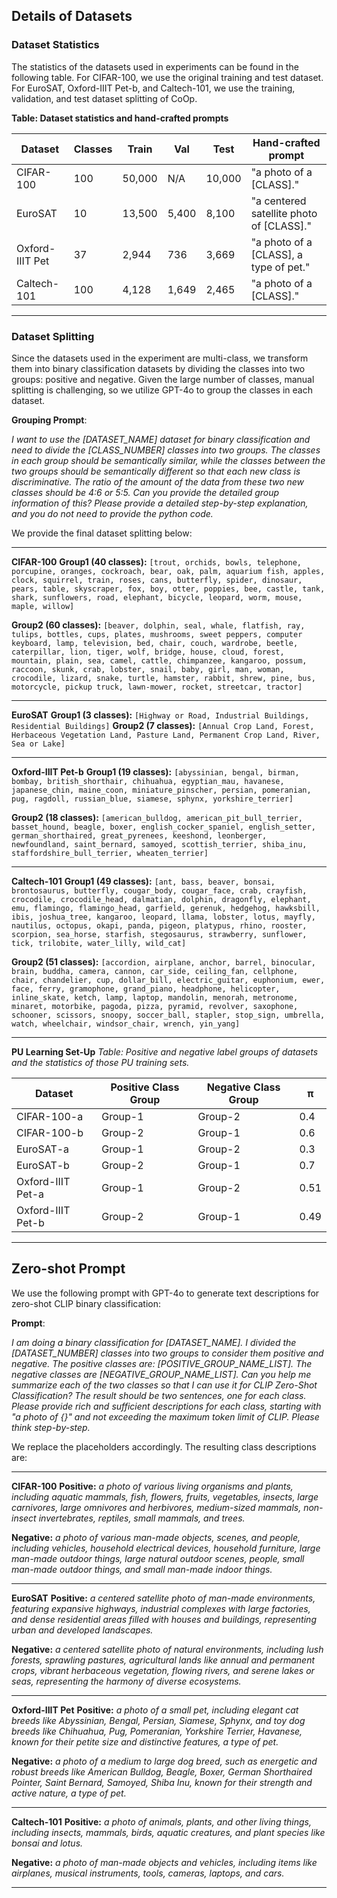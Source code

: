 ## Details of Datasets

### Dataset Statistics

The statistics of the datasets used in experiments can be found in the following table. For CIFAR-100, we use the original training and test dataset. For EuroSAT, Oxford-IIIT Pet-b, and Caltech-101, we use the training, validation, and test dataset splitting of CoOp.

**Table: Dataset statistics and hand-crafted prompts**

| Dataset         | Classes | Train  | Val   | Test   | Hand-crafted prompt                       |
| --------------- | ------- | ------ | ----- | ------ | ----------------------------------------- |
| CIFAR-100       | 100     | 50,000 | N/A   | 10,000 | "a photo of a \[CLASS]."                  |
| EuroSAT         | 10      | 13,500 | 5,400 | 8,100  | "a centered satellite photo of \[CLASS]." |
| Oxford-IIIT Pet | 37      | 2,944  | 736   | 3,669  | "a photo of a \[CLASS], a type of pet."   |
| Caltech-101     | 100     | 4,128  | 1,649 | 2,465  | "a photo of a \[CLASS]."                  |

---

### Dataset Splitting

Since the datasets used in the experiment are multi-class, we transform them into binary classification datasets by dividing the classes into two groups: positive and negative. Given the large number of classes, manual splitting is challenging, so we utilize GPT-4o to group the classes in each dataset.

**Grouping Prompt**:

*I want to use the \[DATASET\_NAME] dataset for binary classification and need to divide the \[CLASS\_NUMBER] classes into two groups. The classes in each group should be semantically similar, while the classes between the two groups should be semantically different so that each new class is discriminative. The ratio of the amount of the data from these two new classes should be 4:6 or 5:5. Can you provide the detailed group information of this? Please provide a detailed step-by-step explanation, and you do not need to provide the python code.*

We provide the final dataset splitting below:

---

**CIFAR-100**
**Group1 (40 classes):**
`[trout, orchids, bowls, telephone, porcupine, oranges, cockroach, bear, oak, palm, aquarium fish, apples, clock, squirrel, train, roses, cans, butterfly, spider, dinosaur, pears, table, skyscraper, fox, boy, otter, poppies, bee, castle, tank, shark, sunflowers, road, elephant, bicycle, leopard, worm, mouse, maple, willow]`

**Group2 (60 classes):**
`[beaver, dolphin, seal, whale, flatfish, ray, tulips, bottles, cups, plates, mushrooms, sweet peppers, computer keyboard, lamp, television, bed, chair, couch, wardrobe, beetle, caterpillar, lion, tiger, wolf, bridge, house, cloud, forest, mountain, plain, sea, camel, cattle, chimpanzee, kangaroo, possum, raccoon, skunk, crab, lobster, snail, baby, girl, man, woman, crocodile, lizard, snake, turtle, hamster, rabbit, shrew, pine, bus, motorcycle, pickup truck, lawn-mower, rocket, streetcar, tractor]`

---

**EuroSAT**
**Group1 (3 classes):**
`[Highway or Road, Industrial Buildings, Residential Buildings]`
**Group2 (7 classes):**
`[Annual Crop Land, Forest, Herbaceous Vegetation Land, Pasture Land, Permanent Crop Land, River, Sea or Lake]`

---

**Oxford-IIIT Pet-b**
**Group1 (19 classes):**
`[abyssinian, bengal, birman, bombay, british_shorthair, chihuahua, egyptian_mau, havanese, japanese_chin, maine_coon, miniature_pinscher, persian, pomeranian, pug, ragdoll, russian_blue, siamese, sphynx, yorkshire_terrier]`

**Group2 (18 classes):**
`[american_bulldog, american_pit_bull_terrier, basset_hound, beagle, boxer, english_cocker_spaniel, english_setter, german_shorthaired, great_pyrenees, keeshond, leonberger, newfoundland, saint_bernard, samoyed, scottish_terrier, shiba_inu, staffordshire_bull_terrier, wheaten_terrier]`

---

**Caltech-101**
**Group1 (49 classes):**
`[ant, bass, beaver, bonsai, brontosaurus, butterfly, cougar_body, cougar_face, crab, crayfish, crocodile, crocodile_head, dalmatian, dolphin, dragonfly, elephant, emu, flamingo, flamingo_head, garfield, gerenuk, hedgehog, hawksbill, ibis, joshua_tree, kangaroo, leopard, llama, lobster, lotus, mayfly, nautilus, octopus, okapi, panda, pigeon, platypus, rhino, rooster, scorpion, sea_horse, starfish, stegosaurus, strawberry, sunflower, tick, trilobite, water_lilly, wild_cat]`

**Group2 (51 classes):**
`[accordion, airplane, anchor, barrel, binocular, brain, buddha, camera, cannon, car_side, ceiling_fan, cellphone, chair, chandelier, cup, dollar_bill, electric_guitar, euphonium, ewer, face, ferry, gramophone, grand_piano, headphone, helicopter, inline_skate, ketch, lamp, laptop, mandolin, menorah, metronome, minaret, motorbike, pagoda, pizza, pyramid, revolver, saxophone, schooner, scissors, snoopy, soccer_ball, stapler, stop_sign, umbrella, watch, wheelchair, windsor_chair, wrench, yin_yang]`

---

**PU Learning Set-Up**
*Table: Positive and negative label groups of datasets and the statistics of those PU training sets.*

| Dataset           | Positive Class Group | Negative Class Group | π    |
| ----------------- | -------------------- | -------------------- | ---- |
| CIFAR-100-a       | Group-1              | Group-2              | 0.4  |
| CIFAR-100-b       | Group-2              | Group-1              | 0.6  |
| EuroSAT-a         | Group-1              | Group-2              | 0.3  |
| EuroSAT-b         | Group-2              | Group-1              | 0.7  |
| Oxford-IIIT Pet-a | Group-1              | Group-2              | 0.51 |
| Oxford-IIIT Pet-b | Group-2              | Group-1              | 0.49 |

---

## Zero-shot Prompt

We use the following prompt with GPT-4o to generate text descriptions for zero-shot CLIP binary classification:

**Prompt**:

*I am doing a binary classification for \[DATASET\_NAME]. I divided the \[DATASET\_NUMBER] classes into two groups to consider them positive and negative. The positive classes are: \[POSITIVE\_GROUP\_NAME\_LIST]. The negative classes are \[NEGATIVE\_GROUP\_NAME\_LIST]. Can you help me summarize each of the two classes so that I can use it for CLIP Zero-Shot Classification? The result should be two sentences, one for each class. Please provide rich and sufficient descriptions for each class, starting with "a photo of {}" and not exceeding the maximum token limit of CLIP. Please think step-by-step.*

We replace the placeholders accordingly. The resulting class descriptions are:

---

**CIFAR-100**
**Positive:**
*a photo of various living organisms and plants, including aquatic mammals, fish, flowers, fruits, vegetables, insects, large carnivores, large omnivores and herbivores, medium-sized mammals, non-insect invertebrates, reptiles, small mammals, and trees.*

**Negative:**
*a photo of various man-made objects, scenes, and people, including vehicles, household electrical devices, household furniture, large man-made outdoor things, large natural outdoor scenes, people, small man-made outdoor things, and small man-made indoor things.*

---

**EuroSAT**
**Positive:**
*a centered satellite photo of man-made environments, featuring expansive highways, industrial complexes with large factories, and dense residential areas filled with houses and buildings, representing urban and developed landscapes.*

**Negative:**
*a centered satellite photo of natural environments, including lush forests, sprawling pastures, agricultural lands like annual and permanent crops, vibrant herbaceous vegetation, flowing rivers, and serene lakes or seas, representing the harmony of diverse ecosystems.*

---

**Oxford-IIIT Pet**
**Positive:**
*a photo of a small pet, including elegant cat breeds like Abyssinian, Bengal, Persian, Siamese, Sphynx, and toy dog breeds like Chihuahua, Pug, Pomeranian, Yorkshire Terrier, Havanese, known for their petite size and distinctive features, a type of pet.*

**Negative:**
*a photo of a medium to large dog breed, such as energetic and robust breeds like American Bulldog, Beagle, Boxer, German Shorthaired Pointer, Saint Bernard, Samoyed, Shiba Inu, known for their strength and active nature, a type of pet.*

---

**Caltech-101**
**Positive:**
*a photo of animals, plants, and other living things, including insects, mammals, birds, aquatic creatures, and plant species like bonsai and lotus.*

**Negative:**
*a photo of man-made objects and vehicles, including items like airplanes, musical instruments, tools, cameras, laptops, and cars.*

---
